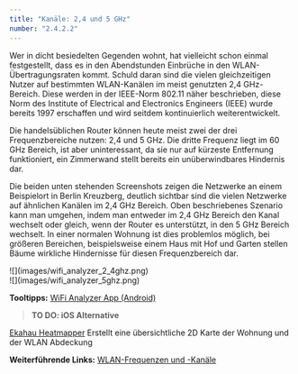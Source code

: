 ```yaml
---
title: "Kanäle: 2,4 und 5 GHz"
number: "2.4.2.2"
---
```


Wer in dicht besiedelten Gegenden wohnt, hat vielleicht schon einmal festgestellt, dass es in den Abendstunden Einbrüche in den WLAN-Übertragungsraten kommt. Schuld daran sind die vielen gleichzeitigen Nutzer auf bestimmten WLAN-Kanälen im meist genutzten 2,4 GHz-Bereich. Diese werden in der IEEE-Norm 802.11 näher beschrieben, diese Norm des Institute of Electrical and Electronics Engineers (IEEE) wurde bereits 1997 erschaffen und wird seitdem kontinuierlich weiterentwickelt.

Die handelsüblichen Router können heute meist zwei der drei Frequenzbereiche nutzen: 2,4 und 5 GHz. Die dritte Frequenz liegt im 60 GHz Bereich, ist aber uninteressant, da sie nur auf kürzeste Entfernung funktioniert, ein Zimmerwand stellt bereits ein unüberwindbares Hindernis dar.

Die beiden unten stehenden Screenshots zeigen die Netzwerke an einem Beispielort in Berlin Kreuzberg, deutlich sichtbar sind die vielen Netzwerke auf ähnlichen Kanälen im 2,4 GHz Bereich. Oben beschriebenes Szenario kann man umgehen, indem man entweder im 2,4 GHz Bereich den Kanal wechselt oder gleich, wenn der Router es unterstützt, in den 5 GHz Bereich wechselt. In einer normalen Wohnung ist dies problemlos möglich, bei größeren Bereichen, beispielsweise einem Haus mit Hof und Garten stellen Bäume wirkliche Hindernisse für diesen Frequenzbereich dar. 


<div class = "double" markdown="1">
<div enlarge-on-click  markdown="1">
![](images/wifi_analyzer_2_4ghz.png)
</div>

<div enlarge-on-click  markdown="1">
![](images/wifi_analyzer_5ghz.png)
</div>
</div>

**Tooltipps:**
[WiFi Analyzer App (Android)](https://play.google.com/store/apps/details?id=com.farproc.wifi.analyzer&hl=de)
> **TO DO: iOS Alternative**

[Ekahau Heatmapper](http://www.pcwelt.de/downloads/Ekahau_Heatmapper__1.1.2-WLAN-Diagnose-1502287.html) Erstellt eine übersichtliche 2D Karte der Wohnung und der WLAN Abdeckung

**Weiterführende Links:**
[WLAN-Frequenzen und -Kanäle](http://www.elektronik-kompendium.de/sites/net/1712061.htm)